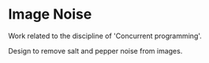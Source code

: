 # Image Noise

Work related to the discipline of 'Concurrent programming'.

Design to remove salt and pepper noise from images.
